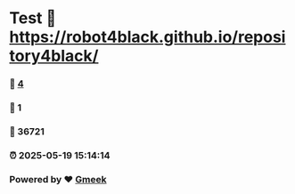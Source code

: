 # Test :link: https://robot4black.github.io/repository4black/ 
### :page_facing_up: [4](https://robot4black.github.io/repository4black//tag.html) 
### :speech_balloon: 1 
### :hibiscus: 36721 
### :alarm_clock: 2025-05-19 15:14:14 
### Powered by :heart: [Gmeek](https://github.com/Meekdai/Gmeek)
